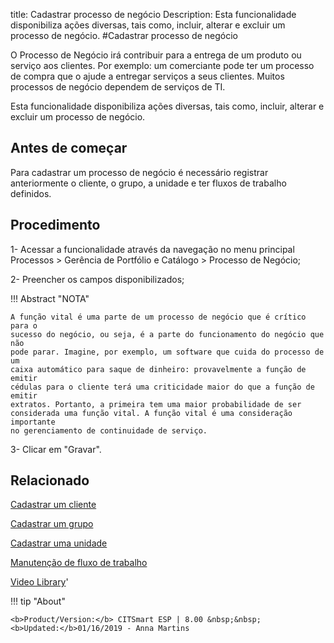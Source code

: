 title: Cadastrar processo de negócio
Description: Esta funcionalidade disponibiliza ações diversas, tais como, incluir, alterar e excluir um processo de negócio.
#Cadastrar processo de negócio

O Processo de Negócio irá contribuir para a entrega de um produto ou serviço aos
clientes. Por exemplo: um comerciante pode ter um processo de compra que o ajude
a entregar serviços a seus clientes. Muitos processos de negócio dependem de
serviços de TI.

Esta funcionalidade disponibiliza ações diversas, tais como, incluir, alterar e
excluir um processo de negócio.

Antes de começar
--------------------

Para cadastrar um processo de negócio é necessário registrar anteriormente o
cliente, o grupo, a unidade e ter fluxos de trabalho definidos.

Procedimento
----------------

1-  Acessar a funcionalidade através da navegação no menu principal Processos \>
    Gerência de Portfólio e Catálogo \> Processo de Negócio;

2-  Preencher os campos disponibilizados;

!!! Abstract "NOTA"

    A função vital é uma parte de um processo de negócio que é crítico para o
    sucesso do negócio, ou seja, é a parte do funcionamento do negócio que não
    pode parar. Imagine, por exemplo, um software que cuida do processo de um
    caixa automático para saque de dinheiro: provavelmente a função de emitir
    cédulas para o cliente terá uma criticidade maior do que a função de emitir
    extratos. Portanto, a primeira tem uma maior probabilidade de ser
    considerada uma função vital. A função vital é uma consideração importante
    no gerenciamento de continuidade de serviço.  

3-  Clicar em "Gravar".


Relacionado
-------

[Cadastrar um cliente](/pt-br/citsmart-esp-8/processes/portfolio-and-catalog/configuration/register-client.html)

[Cadastrar um grupo](/pt-br/citsmart-esp-8/initial-settings/access-settings/user/register-groups.html)

[Cadastrar uma unidade](/pt-br/citsmart-esp-8/platform-administration/region-and-language/register-unit.html)

[Manutenção de fluxo de trabalho](/pt-br/citsmart-esp-8/platform-administration/flow-maintenance/workflow.maintenance.html)


<i class='fa fa-youtube-play  fa-2x' style='color:#97ce17;vertical-align: middle;'> </i> [Video Library](https://www.youtube.com/playlist?list=PLB5qK2uzf2RPUBXWp7r7A0YUQY07qkSrO)'

!!! tip "About"

    <b>Product/Version:</b> CITSmart ESP | 8.00 &nbsp;&nbsp;
    <b>Updated:</b>01/16/2019 - Anna Martins
